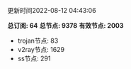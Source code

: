 更新时间2022-08-12 04:43:06

**总订阅: 64**
**总节点: 9378**
**有效节点: 2003**
- trojan节点: 83
- v2ray节点: 1629
- ss节点: 291
